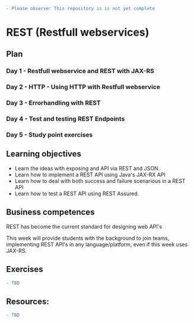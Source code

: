 ```diff
- Please observe: This repository is is not yet complete
```

#  REST (Restfull webservices) 

## Plan

### Day 1 - Restfull webservice and REST with JAX-RS

### Day 2 - HTTP - Using HTTP with Restfull webservice

### Day 3 - Errorhandling with REST

### Day 4 - Test and testing REST Endpoints

### Day 5 - Study point exercises

## Learning objectives
- Learn the ideas with exposing and API via REST and JSON.
- Learn how to implement a REST API using Java's JAX-RX API
- Learn how to deal with both success and failure scenarious in a REST API
- Learn how to test a REST API using REST Assured.


## Business competences

REST has become the current standard for designing web API's

This week will provide students with the background to join teams, implementing REST API's  in any language/platform, even if this week uses JAX-RS.


## Exercises 
```diff
- TBD
```
## Resources: 
```diff
- TBD
```

